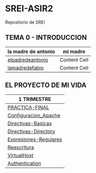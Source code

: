 # SREI-ASIR2
Repositorio de SREI
## TEMA 0 - INTRODUCCION
| la madre de antonio  | mi madre |
| ------------- | ------------- |
| [elpadredeantonio]()  | Content Cell  |
|  [lamadredefabio]()  | Content Cell  |


## EL PROYECTO DE MI VIDA
| 1 TRIMESTRE  |  
| ------------- | 
| [PRACTICA-FINAL](PROYECTO2/Documento2.md)  | 
| [Configuracion_Apache](Configuracion-Apache/documento.md)  | 
| [Directivas-Basicas](Directivas-basicas/documento.md)  | 
| [Directivas-Directory](Directiva-directory/documento.md)  | 
| [Expresiones-Regulares](expresiones-regulares/documento.md)  | 
| [Reescritura](Proyecto_1TRIM/Documetacion.md)  | 
| [VirtualHost](Proyecto_1TRIM/Documetacion.md)  | 
| [Authentication](Proyecto_1TRIM/Documetacion.md)  | 


